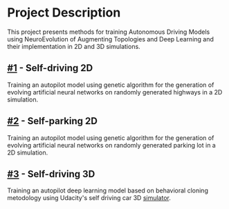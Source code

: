 # Project Description

This project presents methods for training Autonomous Driving Models using NeuroEvolution of Augmenting Topologies and Deep Learning and their implementation in 2D and 3D simulations.

## [#1](https://github.com/Defaultin/car-autopilot/tree/master/self-driving-ai-2d) - Self-driving 2D

Training an autopilot model using genetic algorithm for the generation of evolving artificial neural networks on randomly generated highways in a 2D simulation.

## [#2](https://github.com/Defaultin/car-autopilot/tree/master/self-parking-ai-2d) - Self-parking 2D

Training an autopilot model using genetic algorithm for the generation of evolving artificial neural networks on randomly generated parking lot in a 2D simulation.

## [#3](https://github.com/Defaultin/car-autopilot/tree/master/behavioral-cloning-3d) - Self-driving 3D

Training an autopilot deep learning model based on behavioral cloning metodology using Udacity's self driving car 3D [simulator](https://github.com/udacity/self-driving-car-sim).

